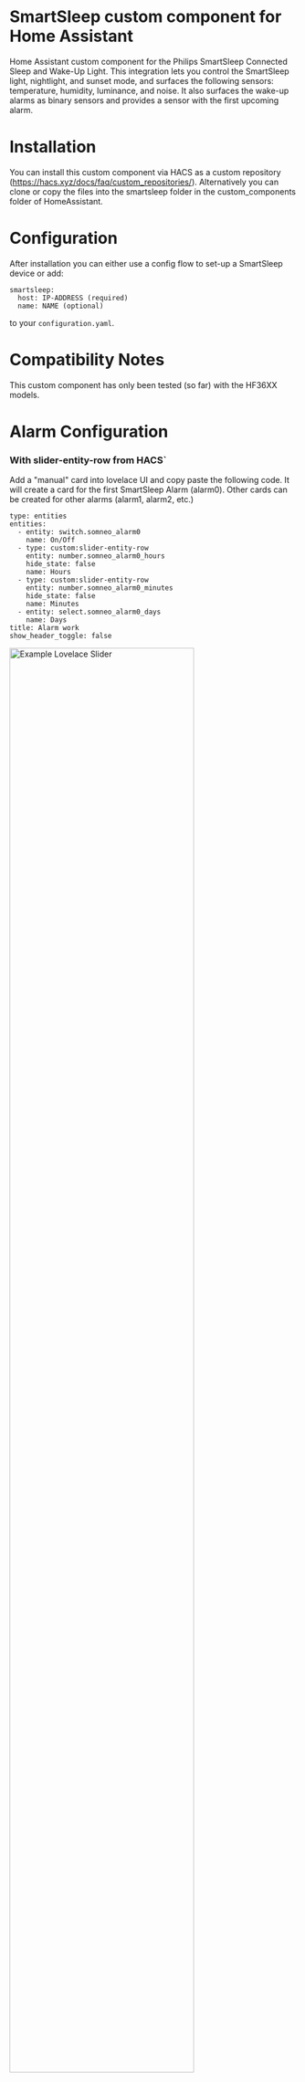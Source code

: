 # SmartSleep custom component for Home Assistant
Home Assistant custom component for the Philips SmartSleep Connected Sleep and Wake-Up Light. This integration lets you control the SmartSleep light, nightlight,  and sunset mode, and surfaces the following sensors: temperature, humidity, luminance, and noise. It also surfaces the wake-up alarms as binary sensors and provides a sensor with the first upcoming alarm.

# Installation
You can install this custom component via HACS as a custom repository (https://hacs.xyz/docs/faq/custom_repositories/). Alternatively you can clone or copy the files into the smartsleep folder in the custom_components folder of HomeAssistant.

# Configuration
After installation you can either use a config flow to set-up a SmartSleep device or add:
```
smartsleep:
  host: IP-ADDRESS (required)
  name: NAME (optional)
```
to your ```configuration.yaml```.

# Compatibility Notes
This custom component has only been tested (so far) with the HF36XX models.

# Alarm Configuration
### With slider-entity-row from HACS`
Add a "manual" card into lovelace UI and copy paste the following code. It will create a card for the first SmartSleep Alarm (alarm0).
Other cards can be created for other alarms (alarm1, alarm2, etc.)
```
type: entities
entities:
  - entity: switch.somneo_alarm0
    name: On/Off
  - type: custom:slider-entity-row
    entity: number.somneo_alarm0_hours
    hide_state: false
    name: Hours
  - type: custom:slider-entity-row
    entity: number.somneo_alarm0_minutes
    hide_state: false
    name: Minutes
  - entity: select.somneo_alarm0_days
    name: Days
title: Alarm work
show_header_toggle: false
```
<img src="https://github.com/theneweinstein/somneo/blob/master/lovelace1.jpg" alt="Example Lovelace Slider" width="80%"/>

### Without slider-entity-row from HACS

```
type: entities
entities:
  - entity: switch.somneo_alarm0
    name: On/Off
  - entity: number.somneo_alarm0_hours
    name: Hours
  - entity: number.somneo_alarm0_minutes
    name: Minutes
  - entity: select.somneo_alarm0_days
    name: Days
title: Alarm work
show_header_toggle: false
```
<img src="https://github.com/theneweinstein/somneo/blob/master/lovelace2.jpg" alt="Example Lovelace" width="80%"/>

# Services
This component includes two services to adjust the wake-up light and sound settings. To adjust the light settings of an alarm you can call the following function:
```
service: somneo.set_light_alarm
target:
  entity_id: switch.somneo_alarm0
data:
  curve: sunny day
  level: 20
  duration: 30
```
The curve is either `sunny day`, `island red` or `nordic white`. Level should be between 0 and 25 and duration between 4 and 40 minutes.

To adjust the sound settings of an alarm you can call the following function:
```
service: somneo.set_sound_alarm
target:
  entity_id: switch.somneo_alarm0
data:
  source: sunny day
  channel: 20
  level: 30
```
The source is `wake-up` for the wake-up sounds, `radio` for the FM radio of `off` for no sound. If the wake-up sound is selected, channel is one of the following sounds: `forest birds`, `summer birds`, `morning alps`, `yoga harmony`, `nepal bowls`, `summer lake` or `ocean waves`. If the radio is selected, channel has a value 1 till 5 (formatted as a string). The level should be between 1 and 25.

Furthermore, alarms can be added to or removed from the list in the SmartSleep app with:
```
service: somneo.add_alarm
target:
  entity_id: switch.somneo_alarm0
```
```
service: somneo.remove_alarm
target:
  entity_id: switch.somneo_alarm0
```
